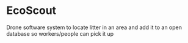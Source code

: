 # EcoScout
Drone software system to locate litter in an area and add it to an open database so workers/people can pick it up
